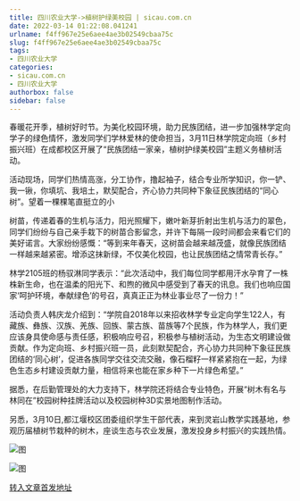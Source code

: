 ```yaml
---
title: 四川农业大学->植树护绿美校园 | sicau.com.cn
date: 2022-03-14 01:22:08.041241
urlname: f4ff967e25e6aee4ae3b02549cbaa75c
slug: f4ff967e25e6aee4ae3b02549cbaa75c
tags: 
- 四川农业大学
categories:
- sicau.com.cn
- 四川农业大学
authorbox: false
sidebar: false
---
```

春暖花开季，植树好时节。为美化校园环境，助力民族团结，进一步加强林学定向学子的绿色情怀，激发同学们学林爱林的使命担当，3月11日林学院定向班（乡村振兴班）在成都校区开展了“民族团结一家亲，植树护绿美校园”主题义务植树活动。  

活动现场，同学们热情高涨，分工协作，撸起袖子，结合专业所学知识，你一铲、我一锹，你填坑、我培土，默契配合，齐心协力共同种下象征民族团结的“同心树”。望着一棵棵笔直挺立的小
<!--more-->
树苗，传递着春的生机与活力，阳光照耀下，嫩叶新芽折射出生机与活力的翠色，同学们纷纷与自己亲手栽下的树苗合影留念，并许下每隔一段时间都会来看它们的美好诺言。大家纷纷感慨：“等到来年春天，这树苗会越来越茂盛，就像民族团结一样越来越紧密。增添这抹新绿，不仅美化校园，也让民族团结之情常青长存。”

林学2105班的杨驭淋同学表示：“此次活动中，我们每位同学都用汗水孕育了一株株新生命，也在温柔的阳光下、和煦的微风中感受到了春天的讯息。我们也响应国家‘呵护环境，奉献绿色’的号召，真真正正为林业事业尽了一份力！”

活动负责人韩庆龙介绍到：“学院自2018年以来招收林学专业定向学生122人，有藏族、彝族、汉族、羌族、回族、蒙古族、苗族等7个民族，作为林学人，我们更应该身具使命感与责任感，积极响应号召，积极参与植树活动，为生态文明建设做贡献。作为定向班、乡村振兴班一员，此刻默契配合，齐心协力共同种下象征民族团结的‘同心树’，促进各族同学交往交流交融，像石榴籽一样紧紧抱在一起，为绿色生态乡村建设贡献力量，相信将来也能在家乡种下一片绿色希望。”

据悉，在后勤管理处的大力支持下，林学院还将结合专业特色，开展“树木有名与林同在”校园树种挂牌活动以及校园树种3D实景地图制作活动。

另悉，3月10日,都江堰校区团委组织学生干部代表，来到灵岩山教学实践基地，参观历届植树节栽种的树木，座谈生态与农业发展，激发投身乡村振兴的实践热情。

![图](https://news.sicau.edu.cn/__local/6/D2/EF/9AA5B330EABC26168AD6374D9DE_B27B21C5_D65FA.png)

![图](https://news.sicau.edu.cn/__local/2/6D/5D/33624B5AB82C9D4F0945980FF50_86439187_27871.png)

[转入文章首发地址](https://news.sicau.edu.cn/info/1078/66939.htm)
